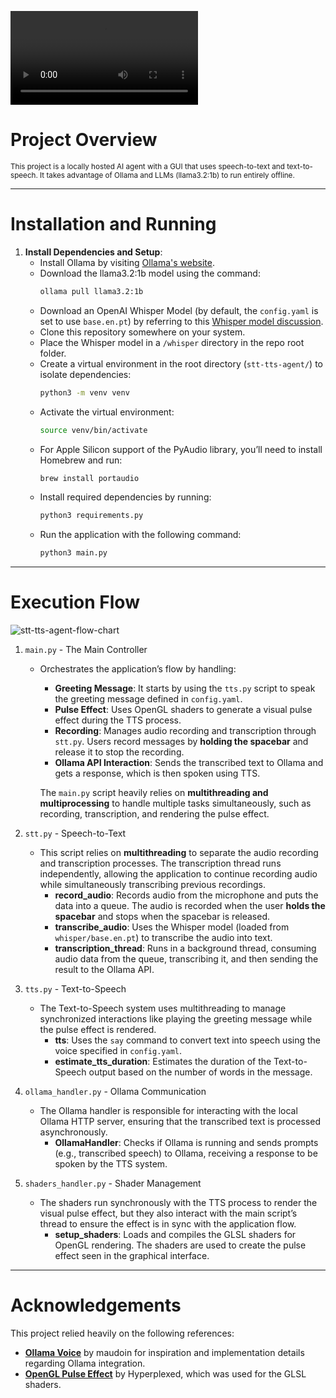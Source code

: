 <video src="https://github.com/user-attachments/assets/3efe981e-ff59-469d-b071-228609499822" controls></video>
# Project Overview
<small>
This project is a locally hosted AI agent with a GUI that uses speech-to-text and text-to-speech. It takes advantage of Ollama and LLMs (llama3.2:1b) to run entirely offline.
</small>

---
# Installation and Running

1. **Install Dependencies and Setup**:
   - Install Ollama by visiting [Ollama's website](https://ollama.com).
   - Download the llama3.2:1b model using the command:
       ```bash
       ollama pull llama3.2:1b
       ```
   - Download an OpenAI Whisper Model (by default, the `config.yaml` is set to use `base.en.pt`) by referring to this [Whisper model discussion](https://github.com/openai/whisper/discussions/63#discussioncomment-3798552).
   - Clone this repository somewhere on your system.
   - Place the Whisper model in a `/whisper` directory in the repo root folder.
   - Create a virtual environment in the root directory (`stt-tts-agent/`) to isolate dependencies:
     ```bash
     python3 -m venv venv
     ```
   - Activate the virtual environment:
     ```bash
     source venv/bin/activate
     ```
   - For Apple Silicon support of the PyAudio library, you’ll need to install Homebrew and run:
     ```bash
     brew install portaudio
     ```
   - Install required dependencies by running:
     ```bash
     python3 requirements.py
     ```
   - Run the application with the following command:
     ```bash
     python3 main.py
     ```
---
# Execution Flow
![stt-tts-agent-flow-chart](https://github.com/user-attachments/assets/c00f008a-5781-46c3-9f43-5c91b9d6214c)
1. `main.py` - The Main Controller
   - Orchestrates the application’s flow by handling:
     - **Greeting Message**: It starts by using the `tts.py` script to speak the greeting message defined in `config.yaml`.
     - **Pulse Effect**: Uses OpenGL shaders to generate a visual pulse effect during the TTS process.
     - **Recording**: Manages audio recording and transcription through `stt.py`. Users record messages by **holding the spacebar** and release it to stop the recording.
     - **Ollama API Interaction**: Sends the transcribed text to Ollama and gets a response, which is then spoken using TTS.

      The `main.py` script heavily relies on **multithreading and multiprocessing** to handle multiple tasks simultaneously, such as recording, transcription, and rendering the pulse effect.

2. `stt.py` - Speech-to-Text
   -  This script relies on **multithreading** to separate the audio recording and transcription processes. The transcription thread runs independently, allowing the application to continue recording audio while simultaneously transcribing previous recordings.
      - **record_audio**: Records audio from the microphone and puts the data into a queue. The audio is recorded when the user **holds the spacebar** and stops when the spacebar is released.
      - **transcribe_audio**: Uses the Whisper model (loaded from `whisper/base.en.pt`) to transcribe the audio into text.
      - **transcription_thread**: Runs in a background thread, consuming audio data from the queue, transcribing it, and then sending the result to the Ollama API.

3. `tts.py` - Text-to-Speech
   - The Text-to-Speech system uses multithreading to manage synchronized interactions like playing the greeting message while the pulse effect is rendered.
      - **tts**: Uses the `say` command to convert text into speech using the voice specified in `config.yaml`.
      - **estimate_tts_duration**: Estimates the duration of the Text-to-Speech output based on the number of words in the message.

4. `ollama_handler.py` - Ollama Communication
   - The Ollama handler is responsible for interacting with the local Ollama HTTP server, ensuring that the transcribed text is processed asynchronously.
      - **OllamaHandler**: Checks if Ollama is running and sends prompts (e.g., transcribed speech) to Ollama, receiving a response to be spoken by the TTS system.

5. `shaders_handler.py` - Shader Management
   - The shaders run synchronously with the TTS process to render the visual pulse effect, but they also interact with the main script’s thread to ensure the effect is in sync with the application flow.
      - **setup_shaders**: Loads and compiles the GLSL shaders for OpenGL rendering. The shaders are used to create the pulse effect seen in the graphical interface.
---
# Acknowledgements

This project relied heavily on the following references:

- **[Ollama Voice](https://github.com/maudoin/ollama-voice)** by maudoin for inspiration and implementation details regarding Ollama integration.
- **[OpenGL Pulse Effect](https://codepen.io/Hyperplexed/full/wvbyoLJ)** by Hyperplexed, which was used for the GLSL shaders.
